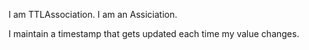 I am TTLAssociation. 
I am an Assiciation.

I maintain a timestamp that gets updated each time my value changes.